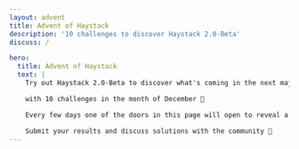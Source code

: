 ```yaml
---
layout: advent
title: Advent of Haystack
description: '10 challenges to discover Haystack 2.0-Beta'
discuss: /

hero:
  title: Advent of Haystack
  text: |
    Try out Haystack 2.0-Beta to discover what's coming in the next major release

    with 10 challenges in the month of December 🎉

    Every few days one of the doors in this page will open to reveal a new challenge

    Submit your results and discuss solutions with the community 🎄
---
```

